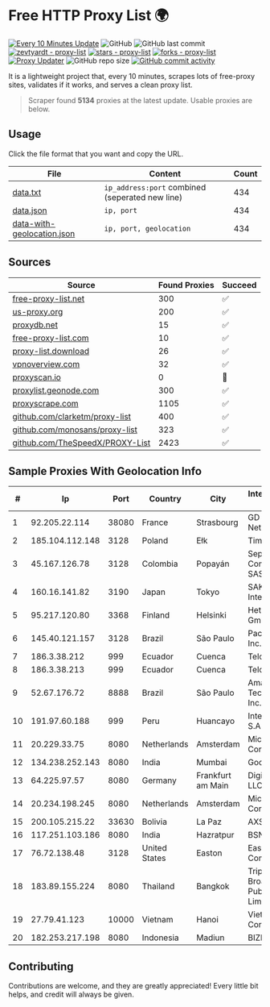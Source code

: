 
# Free HTTP Proxy List 🌍

[![Every 10 Minutes Update](https://github.com/mertguvencli/http-proxy-list/actions/workflows/main.yml/badge.svg?branch=main)](https://github.com/mertguvencli/http-proxy-list/actions/workflows/main.yml)
![GitHub](https://img.shields.io/github/license/mertguvencli/http-proxy-list)
![GitHub last commit](https://img.shields.io/github/last-commit/mertguvencli/http-proxy-list)
[![zevtyardt - proxy-list](https://img.shields.io/static/v1?label=zevtyardt&message=proxy-list&color=blue&logo=github)](https://github.com/zevtyardt/proxy-list "Go to GitHub repo")
[![stars - proxy-list](https://img.shields.io/github/stars/zevtyardt/proxy-list?style=social)](https://github.com/zevtyardt/proxy-list)
[![forks - proxy-list](https://img.shields.io/github/forks/zevtyardt/proxy-list?style=social)](https://github.com/zevtyardt/proxy-list)
[![Proxy Updater](https://github.com/zevtyardt/proxy-list/workflows/Proxy%20Updater/badge.svg)](https://github.com/zevtyardt/proxy-list/actions?query=workflow:"Proxy+Updater")
![GitHub repo size](https://img.shields.io/github/repo-size/zevtyardt/proxy-list)
[![GitHub commit activity](https://img.shields.io/github/commit-activity/m/zevtyardt/proxy-list?logo=commits)](https://github.com/zevtyardt/proxy-list/commits/main)

It is a lightweight project that, every 10 minutes, scrapes lots of free-proxy sites, validates if it works, and serves a clean proxy list.

> Scraper found **5134** proxies at the latest update. Usable proxies are below.

## Usage

Click the file format that you want and copy the URL.

|File|Content|Count|
|----|-------|-----|
|[data.txt](https://raw.githubusercontent.com/mertguvencli/http-proxy-list/main/proxy-list/data.txt)|`ip_address:port` combined (seperated new line)|434|
|[data.json](https://raw.githubusercontent.com/mertguvencli/http-proxy-list/main/proxy-list/data.json)|`ip, port`|434|
|[data-with-geolocation.json](https://raw.githubusercontent.com/mertguvencli/http-proxy-list/main/proxy-list/data-with-geolocation.json)|`ip, port, geolocation`|434|

## Sources

|Source|Found Proxies|Succeed|
|------|-------------|-------|
|[free-proxy-list.net](https://free-proxy-list.net)|300|✅|
|[us-proxy.org](https://www.us-proxy.org)|200|✅|
|[proxydb.net](http://proxydb.net)|15|✅|
|[free-proxy-list.com](https://free-proxy-list.com/?page=&port=&type%5B%5D=http&type%5B%5D=https&up_time=0&search=Search)|10|✅|
|[proxy-list.download](https://www.proxy-list.download/HTTP)|26|✅|
|[vpnoverview.com](https://vpnoverview.com/privacy/anonymous-browsing/free-proxy-servers)|32|✅|
|[proxyscan.io](https://www.proxyscan.io)|0|🚫|
|[proxylist.geonode.com](https://proxylist.geonode.com/api/proxy-list?limit=300&page=1&sort_by=lastChecked&sort_type=desc&protocols=http,https)|300|✅|
|[proxyscrape.com](https://api.proxyscrape.com/v2/?request=displayproxies&protocol=http&timeout=10000&country=all&ssl=all&anonymity=all)|1105|✅|
|[github.com/clarketm/proxy-list](https://raw.githubusercontent.com/clarketm/proxy-list/master/proxy-list-raw.txt)|400|✅|
|[github.com/monosans/proxy-list](https://raw.githubusercontent.com/monosans/proxy-list/main/proxies/http.txt)|323|✅|
|[github.com/TheSpeedX/PROXY-List](https://raw.githubusercontent.com/TheSpeedX/PROXY-List/master/http.txt)|2423|✅|


## Sample Proxies With Geolocation Info

|#|Ip|Port|Country|City|Internet Service Provider|
|-|--|----|-------|----|-------------------------|
|1|92.205.22.114|38080|France|Strasbourg|GD MASS Network|
|2|185.104.112.148|3128|Poland|Ełk|Timeweb-Artnet|
|3|45.167.126.78|3128|Colombia|Popayán|Sepcom Comunicaciones SAS|
|4|160.16.141.82|3190|Japan|Tokyo|SAKURA Internet Inc.|
|5|95.217.120.80|3368|Finland|Helsinki|Hetzner Online GmbH|
|6|145.40.121.157|3128|Brazil|São Paulo|Packet Host, Inc.|
|7|186.3.38.212|999|Ecuador|Cuenca|Telconet S.A|
|8|186.3.38.213|999|Ecuador|Cuenca|Telconet S.A|
|9|52.67.176.72|8888|Brazil|São Paulo|Amazon Technologies Inc.|
|10|191.97.60.188|999|Peru|Huancayo|Internexa Peru S.A|
|11|20.229.33.75|8080|Netherlands|Amsterdam|Microsoft Corporation|
|12|134.238.252.143|8080|India|Mumbai|Google LLC|
|13|64.225.97.57|8080|Germany|Frankfurt am Main|DigitalOcean, LLC|
|14|20.234.198.245|8080|Netherlands|Amsterdam|Microsoft Corporation|
|15|200.105.215.22|33630|Bolivia|La Paz|AXS Bolivia S. A.|
|16|117.251.103.186|8080|India|Hazratpur|BSNL Internet|
|17|76.72.138.48|3128|United States|Easton|Easton Utilities Commission|
|18|183.89.155.224|8080|Thailand|Bangkok|Triple T Broadband Public Company Limited|
|19|27.79.41.123|10000|Vietnam|Hanoi|Viettel Corporation|
|20|182.253.217.198|8080|Indonesia|Madiun|BIZNET|



## Contributing

Contributions are welcome, and they are greatly appreciated! Every
little bit helps, and credit will always be given.

